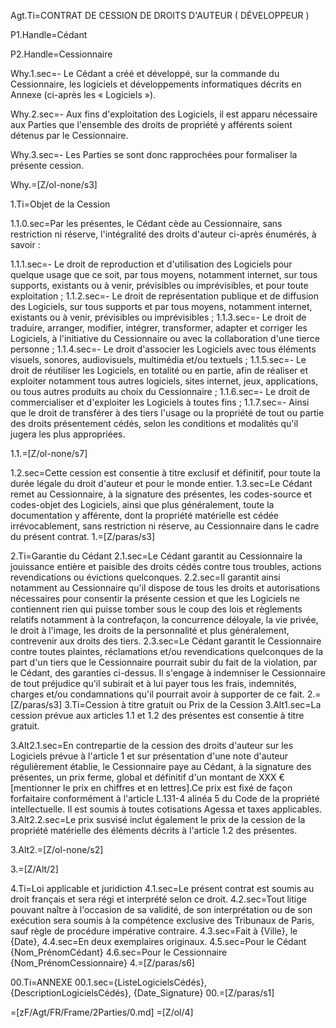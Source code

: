 Agt.Ti=CONTRAT DE CESSION DE DROITS D'AUTEUR ( DÉVELOPPEUR )

P1.Handle=Cédant

P2.Handle=Cessionnaire

Why.1.sec=- Le Cédant a créé et développé, sur la commande du Cessionnaire, les logiciels et développements informatiques décrits en Annexe (ci-après les « Logiciels »).

Why.2.sec=- Aux fins d'exploitation des Logiciels, il est apparu nécessaire aux Parties que l'ensemble des droits de propriété y afférents soient détenus par le Cessionnaire.

Why.3.sec=- Les Parties se sont donc rapprochées pour formaliser la présente cession.

Why.=[Z/ol-none/s3]

1.Ti=Objet de la Cession

1.1.0.sec=Par les présentes, le Cédant cède au Cessionnaire, sans restriction ni réserve, l'intégralité des droits d'auteur ci-après énumérés, à savoir :

1.1.1.sec=- Le droit de reproduction et d'utilisation des Logiciels pour quelque usage que ce soit, par tous moyens, notamment internet, sur tous supports, existants ou à venir, prévisibles ou imprévisibles, et pour toute exploitation ;
1.1.2.sec=- Le droit de représentation publique et de diffusion des Logiciels, sur tous supports et par tous moyens, notamment internet, existants ou à venir, prévisibles ou imprévisibles ;
1.1.3.sec=- Le droit de traduire, arranger, modifier, intégrer, transformer, adapter et corriger les Logiciels, à l'initiative du Cessionnaire ou avec la collaboration d'une tierce personne ;
1.1.4.sec=- Le droit d'associer les Logiciels avec tous éléments visuels, sonores, audiovisuels, multimédia et/ou textuels ;
1.1.5.sec=- Le droit de réutiliser les Logiciels, en totalité ou en partie, afin de réaliser et exploiter notamment tous autres logiciels, sites internet, jeux, applications, ou tous autres produits au choix du Cessionnaire ;
1.1.6.sec=- Le droit de commercialiser et d'exploiter les Logiciels à toutes fins ;
1.1.7.sec=- Ainsi que le droit de transférer à des tiers l'usage ou la propriété de tout ou partie des droits présentement cédés, selon les conditions et modalités qu'il jugera les plus appropriées.

1.1.=[Z/ol-none/s7]

1.2.sec=Cette cession est consentie à titre exclusif et définitif, pour toute la durée légale du droit d'auteur et pour le monde entier.
1.3.sec=Le Cédant remet au Cessionnaire, à la signature des présentes, les codes-source et codes-objet des Logiciels, ainsi que plus généralement, toute la documentation y afférente, dont la propriété matérielle est cédée irrévocablement, sans restriction ni réserve, au Cessionnaire dans le cadre du présent contrat.
1.=[Z/paras/s3]

2.Ti=Garantie du Cédant
2.1.sec=Le Cédant garantit au Cessionnaire la jouissance entière et paisible des droits cédés contre tous troubles, actions revendications ou évictions quelconques.
2.2.sec=Il garantit ainsi notamment au Cessionnaire qu'il dispose de tous les droits et autorisations nécessaires pour consentir la présente cession et que les Logiciels ne contiennent rien qui puisse tomber sous le coup des lois et règlements relatifs notamment à la contrefaçon, la concurrence déloyale, la vie privée, le droit à l'image, les droits de la personnalité et plus généralement, contrevenir aux droits des tiers.
2.3.sec=Le Cédant garantit le Cessionnaire contre toutes plaintes, réclamations et/ou revendications quelconques de la part d'un tiers que le Cessionnaire pourrait subir du fait de la violation, par le Cédant, des garanties ci-dessus. Il s'engage à indemniser le Cessionnaire de tout préjudice qu'il subirait et à lui payer tous les frais, indemnités, charges et/ou condamnations qu'il pourrait avoir à supporter de ce fait.
2.=[Z/paras/s3]
3.Ti=Cession à titre gratuit ou Prix de la Cession
3.Alt1.sec=La cession prévue aux articles 1.1 et 1.2 des présentes est consentie à titre gratuit.

3.Alt2.1.sec=En contrepartie de la cession des droits d'auteur sur les Logiciels prévue à l'article 1 et sur présentation d'une note d'auteur régulièrement établie, le Cessionnaire paye au Cédant, à la signature des présentes, un prix ferme, global et définitif d'un montant de XXX €[mentionner le prix en chiffres et en lettres].Ce prix est fixé de façon forfaitaire conformément à l'article L.131-4 alinéa 5 du Code de la propriété intellectuelle. Il est soumis à toutes cotisations Agessa et taxes applicables.
3.Alt2.2.sec=Le prix susvisé inclut également le prix de la cession de la propriété matérielle des éléments décrits à l'article 1.2 des présentes.

3.Alt2.=[Z/ol-none/s2]

3.=[Z/Alt/2]

4.Ti=Loi applicable et juridiction
4.1.sec=Le présent contrat est soumis au droit français et sera régi et interprété selon ce droit.
4.2.sec=Tout litige pouvant naître à l'occasion de sa validité, de son interprétation ou de son exécution sera soumis à la compétence exclusive des Tribunaux de Paris, sauf règle de procédure impérative contraire.
4.3.sec=Fait à {Ville}, le {Date},
4.4.sec=En deux exemplaires originaux.
4.5.sec=Pour le Cédant {Nom_PrénomCédant}
4.6.sec=Pour le Cessionnaire {Nom_PrénomCessionnaire}
4.=[Z/paras/s6]

00.Ti=ANNEXE
00.1.sec={ListeLogicielsCédés}, {DescriptionLogicielsCédés}, {Date_Signature}
00.=[Z/paras/s1]

=[zF/Agt/FR/Frame/2Parties/0.md]
=[Z/ol/4]
